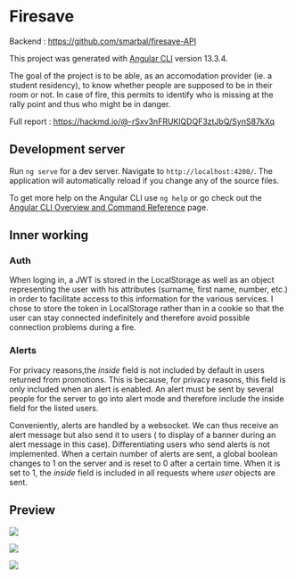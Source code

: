 # Firesave
Backend : https://github.com/smarbal/firesave-API

This project was generated with [Angular CLI](https://github.com/angular/angular-cli) version 13.3.4.

The goal of the project is to be able, as an accomodation provider (ie. a student residency), to know whether people are supposed to be in their room or not. In case of fire, this permits to identify who is missing at the rally point and thus who might be in danger. 

Full report : https://hackmd.io/@-rSxv3nFRUKlQDQF3ztJbQ/SynS87kXq

## Development server

Run `ng serve` for a dev server. Navigate to `http://localhost:4200/`. The application will automatically reload if you change any of the source files.

To get more help on the Angular CLI use `ng help` or go check out the [Angular CLI Overview and Command Reference](https://angular.io/cli) page.



## Inner working
### Auth
When loging in, a JWT is stored in the LocalStorage as well as an object representing the user with his attributes (surname, first name, number, etc.) in order to facilitate access to this information for the various services. I chose to store the token in LocalStorage rather than in a cookie so that the user can stay connected indefinitely and therefore avoid possible connection problems during a fire.

### Alerts

For privacy reasons,the *inside* field is not included by default in users returned from promotions. This is because, for privacy reasons, this field is only included when an alert is enabled.
An alert must be sent by several people for the server to go into alert mode and therefore include the inside field for the listed users.

Conveniently, alerts are handled by a websocket. We can thus receive an alert message but also send it to users ( to display of a banner during an alert message in this case). Differentiating users who send alerts is not implemented. When a certain number of alerts are sent, a global boolean changes to 1 on the server and is reset to 0 after a certain time. When it is set to 1, the *inside* field is included in all requests where *user* objects are sent.

## Preview 
![](https://i.imgur.com/35XAF75.png)


![](https://i.imgur.com/NFL4O3h.png)


![](https://i.imgur.com/myR8c1q.png)


